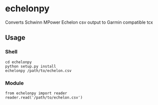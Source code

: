 # echelonpy
Converts Schwinn MPower Echelon csv output to Garmin compatible tcx

## Usage
### Shell
```
cd echelonpy
python setup.py install
echelonpy /path/to/echelon.csv
```
### Module
```
from echelonpy import reader
reader.read('/path/to/echelon.csv')
```
